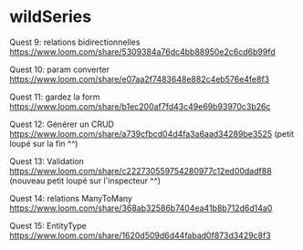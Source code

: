 # wildSeries

Quest 9: relations bidirectionnelles
https://www.loom.com/share/5309384a76dc4bb88950e2c6cd6b99fd

Quest 10: param converter
https://www.loom.com/share/e07aa2f7483648e882c4eb576e4fe8f3

Quest 11: gardez la form
https://www.loom.com/share/b1ec200af7fd43c49e69b93970c3b26c

Quest 12: Générer un CRUD
https://www.loom.com/share/a739cfbcd04d4fa3a6aad34289be3525 (petit loupé sur la fin ^^)

Quest 13: Validation
https://www.loom.com/share/c222730559754280977c12ed00dadf88 (nouveau petit loupé sur l'inspecteur ^^)

Quest 14: relations ManyToMany
https://www.loom.com/share/368ab32586b7404ea41b8b712d6d14a0

Quest 15: EntityType
https://www.loom.com/share/1620d509d6d44fabad0f873d3429c8f3

